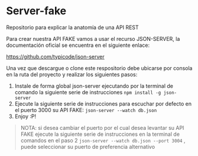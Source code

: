 # Server-fake

Repositorio para explicar la anatomía de una API REST

Para crear nuestra API FAKE vamos a usar el recurso JSON-SERVER, la documentación oficial se encuentra en el siguiente enlace:

https://github.com/typicode/json-server

Una vez que descargue o clone este respositorio debe ubicarse por consola en la ruta del proyecto y realizar los siguientes pasos:

1. Instale de forma global json-server ejecutando por la terminal de comando la siguiente serie de instrucciones `npm install -g json-server`
2. Ejecute la siguiente serie de instrucciones para escuchar por defecto en el puerto 3000 su API FAKE: `json-server --watch db.json`
3. Enjoy :P!

> NOTA: si desea cambiar el puerto por el cual desea levantar su API FAKE ejecute la siguiente serie de instrucciones en la terminal de comandos en el paso 2 `json-server --watch db.json --port 3004` , puede seleccionar su puerto de preferencia alternativo
